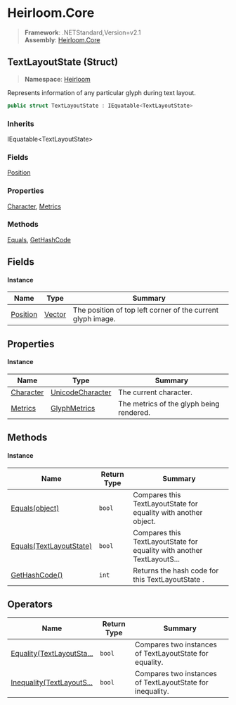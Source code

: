 # Heirloom.Core

> **Framework**: .NETStandard,Version=v2.1  
> **Assembly**: [Heirloom.Core][0]

## TextLayoutState (Struct)

> **Namespace**: [Heirloom][0]

Represents information of any particular glyph during text layout.

```cs
public struct TextLayoutState : IEquatable<TextLayoutState>
```

### Inherits

IEquatable\<TextLayoutState>

### Fields

[Position][1]

### Properties

[Character][2], [Metrics][3]

### Methods

[Equals][4], [GetHashCode][5]

## Fields

#### Instance

| Name          | Type        | Summary                                                     |
|---------------|-------------|-------------------------------------------------------------|
| [Position][1] | [Vector][6] | The position of top left corner of the current glyph image. |

## Properties

#### Instance

| Name           | Type                  | Summary                                  |
|----------------|-----------------------|------------------------------------------|
| [Character][2] | [UnicodeCharacter][7] | The current character.                   |
| [Metrics][3]   | [GlyphMetrics][8]     | The metrics of the glyph being rendered. |

## Methods

#### Instance

| Name                         | Return Type | Summary                                                                |
|------------------------------|-------------|------------------------------------------------------------------------|
| [Equals(object)][4]          | `bool`      | Compares this TextLayoutState for equality with another object.        |
| [Equals(TextLayoutState)][4] | `bool`      | Compares this TextLayoutState for equality with another TextLayoutS... |
| [GetHashCode()][5]           | `int`       | Returns the hash code for this TextLayoutState .                       |

## Operators

| Name                            | Return Type | Summary                                                   |
|---------------------------------|-------------|-----------------------------------------------------------|
| [Equality(TextLayoutSta...][9]  | `bool`      | Compares two instances of TextLayoutState for equality.   |
| [Inequality(TextLayoutS...][10] | `bool`      | Compares two instances of TextLayoutState for inequality. |

[0]: ../../Heirloom.Core.md
[1]: TextLayoutState/Position.md
[2]: TextLayoutState/Character.md
[3]: TextLayoutState/Metrics.md
[4]: TextLayoutState/Equals.md
[5]: TextLayoutState/GetHashCode.md
[6]: Vector.md
[7]: UnicodeCharacter.md
[8]: GlyphMetrics.md
[9]: TextLayoutState/op_Equality.md
[10]: TextLayoutState/op_Inequality.md
